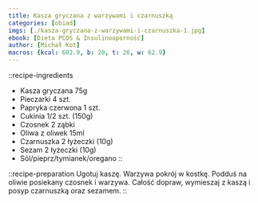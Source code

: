 ```yaml
---
title: Kasza gryczana z warzywami i czarnuszką
categories: [obiad]
imgs: [./kasza-gryczana-z-warzywami-i-czarnuszka-1.jpg]
ebook: [Dieta PCOS & Insulinooporność]
author: [Michał Kot]
macros: {kcal: 602.9, b: 20, t: 26, w: 62.9}
---
```

::recipe-ingredients
- Kasza gryczana 75g
- Pieczarki 4 szt.
- Papryka czerwona 1 szt.
- Cukinia 1/2 szt. (150g)
- Czosnek 2 ząbki
- Oliwa z oliwek 15ml
- Czarnuszka 2 łyżeczki (10g)
- Sezam 2 łyżeczki (10g)
- Sól/pieprz/tymianek/oregano
::

::recipe-preparation
Ugotuj kaszę. Warzywa pokrój w kostkę. Podduś na oliwie posiekany czosnek i warzywa. Całość dopraw, wymieszaj z kaszą i posyp czarnuszką oraz sezamem.
::